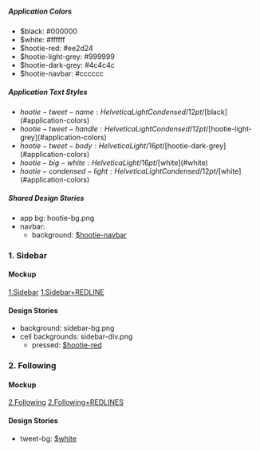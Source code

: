 <a name="application-colors"></a>
##### Application Colors #####

- $black: #000000
- $white: #ffffff
- $hootie-red: #ee2d24
- $hootie-light-grey: #999999
- $hootie-dark-grey: #4c4c4c
- $hootie-navbar: #cccccc

<a name="application-textstyles"></a>
##### Application Text Styles #####

- $hootie-tweet-name: Helvetica Light Condensed / 12pt / [$black](#application-colors)
- $hootie-tweet-handle: Helvetica Light Condensed / 12pt / [$hootie-light-grey](#application-colors)
- $hootie-tweet-body: Helvetica Light / 16pt / [$hootie-dark-grey](#application-colors)
- $hootie-big-white: Helvetica Light / 16pt / [$white](#white)
- $hootie-condensed-light: Helvetica Light Condensed / 12pt / [$white](#application-colors)


<a name="application-textstyles"></a>
##### Shared Design Stories #####
- app bg: hootie-bg.png
- navbar:
	- background: [$hootie-navbar](#application-colors)

<a name="1_sidebar"></a>
### 1. Sidebar ###
#### Mockup ####
[1.Sidebar](http://invis.io/HKEL55BS)
[1.Sidebar+REDLINE](http://invis.io/6KEL57UT)

#### Design Stories ####
- background: sidebar-bg.png
- cell backgrounds: sidebar-div.png
	- pressed: [$hootie-red](#application-colors)

<a name="1_sidebar"></a>
### 2. Following ###
#### Mockup #####
[2.Following](http://invis.io/AREL58WZ)
[2.Following+REDLINES](http://invis.io/TQEL5BXN)

#### Design Stories ####
- tweet-bg: [$white](#application-colors)